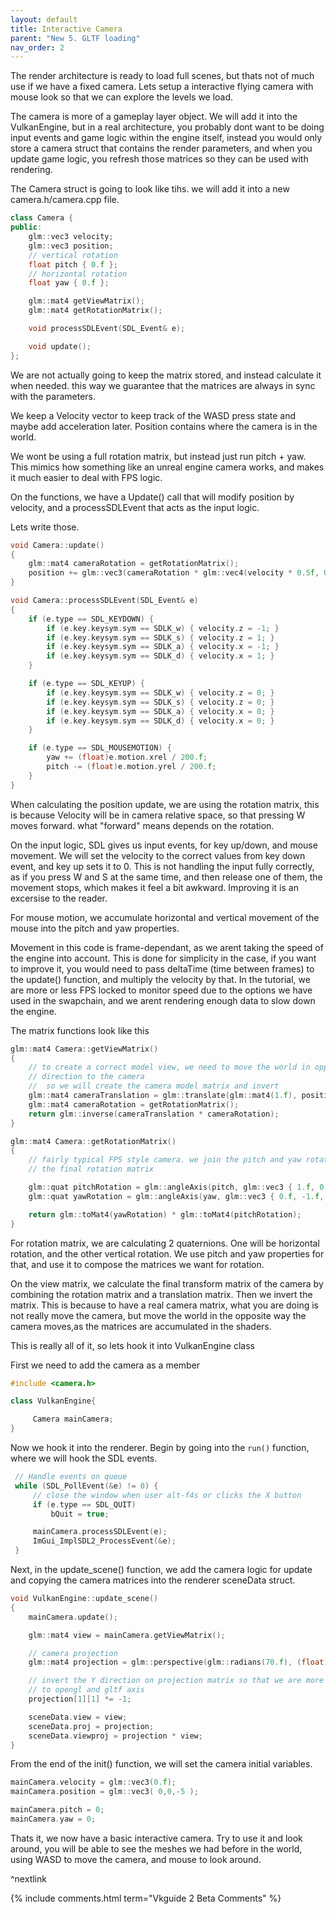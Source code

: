 ```yaml
---
layout: default
title: Interactive Camera
parent: "New 5. GLTF loading"
nav_order: 2
---
```


The render architecture is ready to load full scenes, but thats not of much use if we have a fixed camera. Lets setup a interactive flying camera with mouse look so that we can explore the levels we load.

The camera is more of a gameplay layer object. We will add it into the VulkanEngine, but in a real architecture, you probably dont want to be doing input events and game logic within the engine itself, instead you would only store a camera struct that contains the render parameters, and when you update game logic, you refresh those matrices so they can be used with rendering.

The Camera struct is going to look like tihs. we will add it into a new camera.h/camera.cpp file.

```cpp
class Camera {
public:
    glm::vec3 velocity;
    glm::vec3 position;
    // vertical rotation
    float pitch { 0.f };
    // horizontal rotation
    float yaw { 0.f };

    glm::mat4 getViewMatrix();
    glm::mat4 getRotationMatrix();

    void processSDLEvent(SDL_Event& e);

    void update();
};
```

We are not actually going to keep the matrix stored, and instead calculate it when needed. this way we guarantee that the matrices are always in sync with the parameters.

We keep a Velocity vector to keep track of the WASD press state and maybe add acceleration later. Position contains where the camera is in the world.

We wont be using a full rotation matrix, but instead just run  pitch + yaw. This mimics how something like an unreal engine camera works, and makes it much easier to deal with FPS logic.

On the functions, we have a Update() call that will modify position by velocity, and a processSDLEvent that acts as the input logic.

Lets write those.

```cpp
void Camera::update()
{
    glm::mat4 cameraRotation = getRotationMatrix();
    position += glm::vec3(cameraRotation * glm::vec4(velocity * 0.5f, 0.f));
}

void Camera::processSDLEvent(SDL_Event& e)
{
    if (e.type == SDL_KEYDOWN) {
        if (e.key.keysym.sym == SDLK_w) { velocity.z = -1; }
        if (e.key.keysym.sym == SDLK_s) { velocity.z = 1; }
        if (e.key.keysym.sym == SDLK_a) { velocity.x = -1; }
        if (e.key.keysym.sym == SDLK_d) { velocity.x = 1; }
    }

    if (e.type == SDL_KEYUP) {
        if (e.key.keysym.sym == SDLK_w) { velocity.z = 0; }
        if (e.key.keysym.sym == SDLK_s) { velocity.z = 0; }
        if (e.key.keysym.sym == SDLK_a) { velocity.x = 0; }
        if (e.key.keysym.sym == SDLK_d) { velocity.x = 0; }
    }

    if (e.type == SDL_MOUSEMOTION) {
        yaw += (float)e.motion.xrel / 200.f;
        pitch -= (float)e.motion.yrel / 200.f;
    }
}
```

When calculating the position update, we are using the rotation matrix, this is because Velocity will be in camera relative space, so that pressing W moves forward. what "forward" means depends on the rotation.

On the input logic, SDL gives us input events, for key up/down, and mouse movement. We will set the velocity to the correct values from key down event, and key up sets it to 0. This is not handling the input fully correctly, as if you press W and S at the same time, and then release one of them, the movement stops, which makes it feel a bit awkward. Improving it is an excersise to the reader.

For mouse motion, we accumulate horizontal and vertical movement of the mouse into the pitch and yaw properties. 

Movement in this code is frame-dependant, as we arent taking the speed of the engine into account. This is done for simplicity in the case, if you want to improve it, you would need to pass deltaTime (time between frames) to the update() function, and multiply the velocity by that. In the tutorial, we are more or less FPS locked to monitor speed due to the options we have used in the swapchain, and we arent rendering enough data to slow down the engine. 

The matrix functions look like this

```cpp
glm::mat4 Camera::getViewMatrix()
{
    // to create a correct model view, we need to move the world in opposite
    // direction to the camera
    //  so we will create the camera model matrix and invert
    glm::mat4 cameraTranslation = glm::translate(glm::mat4(1.f), position);
    glm::mat4 cameraRotation = getRotationMatrix();
    return glm::inverse(cameraTranslation * cameraRotation);
}

glm::mat4 Camera::getRotationMatrix()
{
    // fairly typical FPS style camera. we join the pitch and yaw rotations into
    // the final rotation matrix

    glm::quat pitchRotation = glm::angleAxis(pitch, glm::vec3 { 1.f, 0.f, 0.f });
    glm::quat yawRotation = glm::angleAxis(yaw, glm::vec3 { 0.f, -1.f, 0.f });

    return glm::toMat4(yawRotation) * glm::toMat4(pitchRotation);
}
```

For rotation matrix, we are calculating 2 quaternions. One will be horizontal rotation, and the other vertical rotation. We use pitch and yaw properties for that, and use it to compose the matrices we want for rotation.

On the view matrix, we calculate the final transform matrix of the camera by combining the rotation matrix and a translation matrix. Then we invert the matrix. This is because to have a real camera matrix, what you are doing is not really move the camera, but move the world in the opposite way the camera moves,as the matrices are accumulated in the shaders.

This is really all of it, so lets hook it into VulkanEngine class

First we need to add the camera as a member

```cpp
#include <camera.h>

class VulkanEngine{

     Camera mainCamera;
}
```

Now we hook it into the renderer. Begin by going into the `run()` function, where we will hook the SDL events.

```cpp
 // Handle events on queue
 while (SDL_PollEvent(&e) != 0) {
     // close the window when user alt-f4s or clicks the X button
     if (e.type == SDL_QUIT)
         bQuit = true;

     mainCamera.processSDLEvent(e);
     ImGui_ImplSDL2_ProcessEvent(&e);
 }
```

Next, in the update_scene() function, we add the camera logic for update and copying the camera matrices into the renderer sceneData struct. 

```cpp
void VulkanEngine::update_scene()
{
    mainCamera.update();

    glm::mat4 view = mainCamera.getViewMatrix();

    // camera projection
    glm::mat4 projection = glm::perspective(glm::radians(70.f), (float)_windowExtent.width / (float)_windowExtent.height, 10000.f, 0.1f);

    // invert the Y direction on projection matrix so that we are more similar
    // to opengl and gltf axis
    projection[1][1] *= -1;

    sceneData.view = view;
    sceneData.proj = projection;
    sceneData.viewproj = projection * view;
}
```


From the end of the init() function, we will set the camera initial variables.

```cpp
mainCamera.velocity = glm::vec3(0.f);
mainCamera.position = glm::vec3( 0,0,-5 );

mainCamera.pitch = 0;
mainCamera.yaw = 0;
```

Thats it, we now have a basic interactive camera. Try to use it and look around, you will be able to see the meshes we had before in the world, using WASD to move the camera, and mouse to look around.

^nextlink

{% include comments.html term="Vkguide 2 Beta Comments" %}